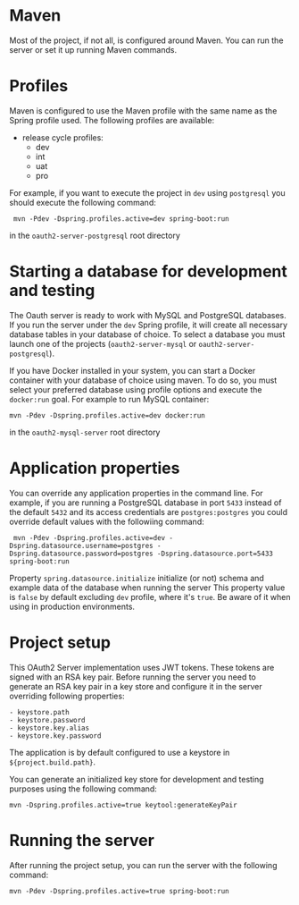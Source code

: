 # Maven

Most of the project, if not all, is configured around Maven. You can run the server or set it up running Maven commands. 

# Profiles

Maven is configured to use the Maven profile with the same name as the Spring profile used. The following profiles are available:

 * release cycle profiles:
    * dev
    * int
    * uat
    * pro

For example, if you want to execute the project in `dev` using `postgresql` you should execute the following command:
 
```
 mvn -Pdev -Dspring.profiles.active=dev spring-boot:run
```
in the `oauth2-server-postgresql` root directory

# Starting a database for development and testing

The Oauth server is ready to work with MySQL and PostgreSQL databases. If you run the server under the `dev` Spring profile, it will create all necessary database tables in your database of choice. To select a database you must launch one of the projects (`oauth2-server-mysql` or `oauth2-server-postgresql`).
 
If you have Docker installed in your system, you can start a Docker container with your database of choice using maven. To do so, you must select your preferred database using profile options and execute the `docker:run` goal. For example to run MySQL container:

```
mvn -Pdev -Dspring.profiles.active=dev docker:run
```

in the `oauth2-mysql-server` root directory

# Application properties

You can override any application properties in the command line. For example, if you are running a PostgreSQL database in port `5433` instead of the default `5432` and its access credentials are `postgres:postgres` you could override default values with the followiing command:
 
```
 mvn -Pdev -Dspring.profiles.active=dev -Dspring.datasource.username=postgres -Dspring.datasource.password=postgres -Dspring.datasource.port=5433 spring-boot:run
```

Property `spring.datasource.initialize` initialize (or not) schema and example data of the database when running the server
This property value is `false` by default excluding `dev` profile, where it's `true`. Be aware of it when using in production environments.


# Project setup

This OAuth2 Server implementation uses JWT tokens. These tokens are signed with an RSA key pair. Before running the server you need to generate an RSA key pair in a key store
and configure it in the server overriding following properties:
```
- keystore.path
- keystore.password
- keystore.key.alias
- keystore.key.password
```


The application is by default configured to use a keystore in `${project.build.path}`.
 
You can generate an initialized key store for development and testing purposes using the following command: 
```
mvn -Dspring.profiles.active=true keytool:generateKeyPair
```

# Running the server

After running the project setup, you can run the server with the following command: 
```
mvn -Pdev -Dspring.profiles.active=true spring-boot:run
```
 
 
